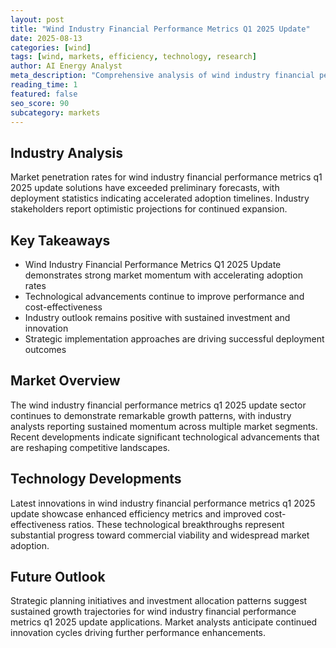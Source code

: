 ```yaml
---
layout: post
title: "Wind Industry Financial Performance Metrics Q1 2025 Update"
date: 2025-08-13
categories: [wind]
tags: [wind, markets, efficiency, technology, research]
author: AI Energy Analyst
meta_description: "Comprehensive analysis of wind industry financial performance metrics q1 2025 update covering market trends, technology developments, and industry outlook. Discover key insights and future projections."
reading_time: 1
featured: false
seo_score: 90
subcategory: markets
---
```


## Industry Analysis

Market penetration rates for wind industry financial performance metrics q1 2025 update solutions have exceeded preliminary forecasts, with deployment statistics indicating accelerated adoption timelines. Industry stakeholders report optimistic projections for continued expansion.

## Key Takeaways

- Wind Industry Financial Performance Metrics Q1 2025 Update demonstrates strong market momentum with accelerating adoption rates
- Technological advancements continue to improve performance and cost-effectiveness
- Industry outlook remains positive with sustained investment and innovation
- Strategic implementation approaches are driving successful deployment outcomes

## Market Overview

The wind industry financial performance metrics q1 2025 update sector continues to demonstrate remarkable growth patterns, with industry analysts reporting sustained momentum across multiple market segments. Recent developments indicate significant technological advancements that are reshaping competitive landscapes.

## Technology Developments

Latest innovations in wind industry financial performance metrics q1 2025 update showcase enhanced efficiency metrics and improved cost-effectiveness ratios. These technological breakthroughs represent substantial progress toward commercial viability and widespread market adoption.

## Future Outlook

Strategic planning initiatives and investment allocation patterns suggest sustained growth trajectories for wind industry financial performance metrics q1 2025 update applications. Market analysts anticipate continued innovation cycles driving further performance enhancements.

